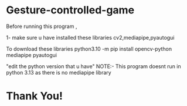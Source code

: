# Gesture-controlled-game
Before running this program ,

1- make sure u have installed these libraries
cv2,mediapipe,pyautogui

To download these libraries 
python3.10 -m pip install opencv-python mediapipe pyautogui

"edit the python version that u have"
NOTE:- This program doesnt run in python 3.13  as there is no mediapipe library

# Thank You!
